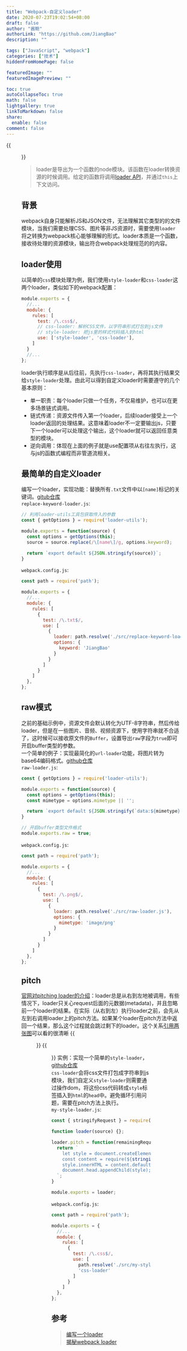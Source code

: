 ```yaml
---
title: "Webpack-自定义loader"
date: 2020-07-23T19:02:54+08:00
draft: false
author: "酱鲍"
authorLink: "https://github.com/JiangBao"
description: ""

tags: ["JavaScript", "webpack"]
categories: ["技术"]
hiddenFromHomePage: false

featuredImage: ""
featuredImagePreview: ""

toc: true
autoCollapseToc: true
math: false
lightgallery: true
linkToMarkdown: false
share:
  enable: false
comment: false
---
```


<!--more-->
{{<figure src="https://jiangbao-1258001083.cos.ap-shanghai.myqcloud.com/webpack.png" >}}

> loader是导出为一个函数的node模块。该函数在loader转换资源的时候调用。给定的函数将调用[loader API](https://www.webpackjs.com/api/loaders/)，并通过`this`上下文访问。

## 背景
webpack自身只能解析JS和JSON文件，无法理解其它类型的的文件模块，当我们需要处理CSS、图片等非JS资源时，需要使用`loader`将之转换为webpack核心能够理解的形式。loader本质是一个函数，接收待处理的资源模块，输出符合webpack处理规范的的内容。

## loader使用
以简单的`css`模块处理为例，我们使用`style-loader`和`css-loader`这两个loader，类似如下的webpack配置：
```js
module.exports = {
  //...
  module: {
    rules: [
      test: /\.css$/,
      // css-loader: 解析CSS文件，以字符串形式打包到js文件
      // style-loader: 把js里的样式代码插入到html
      use: ['style-loader', 'css-loader'],
    ]
  }
  //...
};
```
loader执行顺序是从后往前，先执行`css-loader`，再将其执行结果交给`style-loader`处理。由此可以得到自定义loader时需要遵守的几个基本原则：
* 单一职责：每个loader只做一个任务，不仅易维护，也可以在更多场景链式调用。
* 链式传递：资源文件传入第一个loader，后续loader接受上一个loader返回的处理结果。这意味着loader不一定要输出js，只要下一个loader可以处理这个输出，这个loader就可以返回任意类型的模块。
* 逆向调用：体现在上面的例子就是use配置项从右往左执行，这与js的函数式编程而非管道流相关。

## 最简单的自定义loader
编写一个loader，实现功能：替换所有`.txt`文件中以`[name]`标记的关键词。[gitub仓库](https://github.com/JiangBao/webpack-notes/tree/main/loader/replace)  
`replace-keyword-loader.js`:
```js
// 利用loader-utils工具包获取传入的参数
const { getOptions } = require('loader-utils');

module.exports = function(source) {
  const options = getOptions(this);
  source = source.replace(/\[name\]/g, options.keyword);

  return `export default ${JSON.stringify(source)}`;
}
```
`webpack.config.js`:
```js
const path = require('path');

module.exports = {
  //...
  module: {
    rules: [
      {
        test: /\.txt$/,
        use: [
          {
            loader: path.resolve('./src/replace-keyword-loader.js'),
            options: {
              keyword: 'JiangBao'
            }
          }
        ]
      }
    ]
  },
};
```

## raw模式
之前的基础示例中，资源文件会默认转化为UTF-8字符串，然后传给loader，但是在一些图片、音频、视频资源下，使用字符串就不合适了，这时候可以接收原文件的`Buffer`，设置导出`raw`字段为`true`即可开启buffer类型的参数。  
一个简单的例子：实现最简化的`url-loader`功能，将图片转为base64编码格式。[github仓库](https://github.com/JiangBao/webpack-notes/tree/main/loader/raw)  
`raw-loader.js`:
```js
const { getOptions } = require('loader-utils');

module.exports = function(source) {
  const options = getOptions(this);
  const mimetype = options.mimetype || '';

  return `export default ${JSON.stringify(`data:${mimetype};base64,${source.toString('base64')}`)}`;
}

// 开启buffer类型文件格式
module.exports.raw = true;
```
`webpack.config.js`:
```js
const path = require('path');

module.exports = {
  //...
  module: {
    rules: [
      {
        test: /\.png$/,
        use: [
          {
            loader: path.resolve('./src/raw-loader.js'),
            options: {
              mimetype: 'image/png'
            }
          }
        ]
      }
    ]
  },
};
```

## pitch
[官网对pitching loader的介绍](https://www.webpackjs.com/api/loaders/#%E8%B6%8A%E8%BF%87-loader-pitching-loader-)：loader总是从右到左地被调用，有些情况下，loader只关心request后面的元数据(metadata)，并且忽略前一个loader的结果。在实际（从右到左）执行loader之前，会先从左到右调用loader上的pitch方法。如果某个loader在pitch方法中返回一个结果，那么这个过程就会跳过剩下的loader。这个关系[引用两张图](https://zhuanlan.zhihu.com/p/104205895)可以看的很清晰
{{<figure src="https://pic4.zhimg.com/80/v2-2c9ccd95160f8d6ad46b46e8a4f98b23_1440w.jpg" >}}
{{<figure src="https://pic4.zhimg.com/80/v2-3c1e7d5a31b68883576e2b6240c75f6f_1440w.jpg" >}}
实例：实现一个简单的`style-loader`，[github仓库](https://github.com/JiangBao/webpack-notes/tree/main/loader/style)  
`css-loader`会将css文件打包成字符串到js模块，我们自定义`style-loader`则需要通过操作dom，将这份css代码转成`style`标签插入到`html`的`head`中。避免循环引用问题，需要在pitch方法上执行。  
`my-style-loader.js`:
```js
const { stringifyRequest } = require('loader-utils');

function loader(source) {};

loader.pitch = function(remainingRequest) {
  return `
    let style = document.createElement('style');
    const content = require(${stringifyRequest(this, '!!' + remainingRequest)});
    style.innerHTML = content.default;
    document.head.appendChild(style);
  `;
}

module.exports = loader;
```
`webpack.config.js`:
```js
const path = require('path');

module.exports = {
  //...
  module: {
    rules: [
      {
        test: /\.css$/,
        use: [
          path.resolve('./src/my-style-loader.js'),
          'css-loader'
        ]
      }
    ]
  },
};
```

## 参考
> [编写一个loader](https://www.webpackjs.com/contribute/writing-a-loader/)  
> [揭秘webpack loader](https://zhuanlan.zhihu.com/p/104205895)